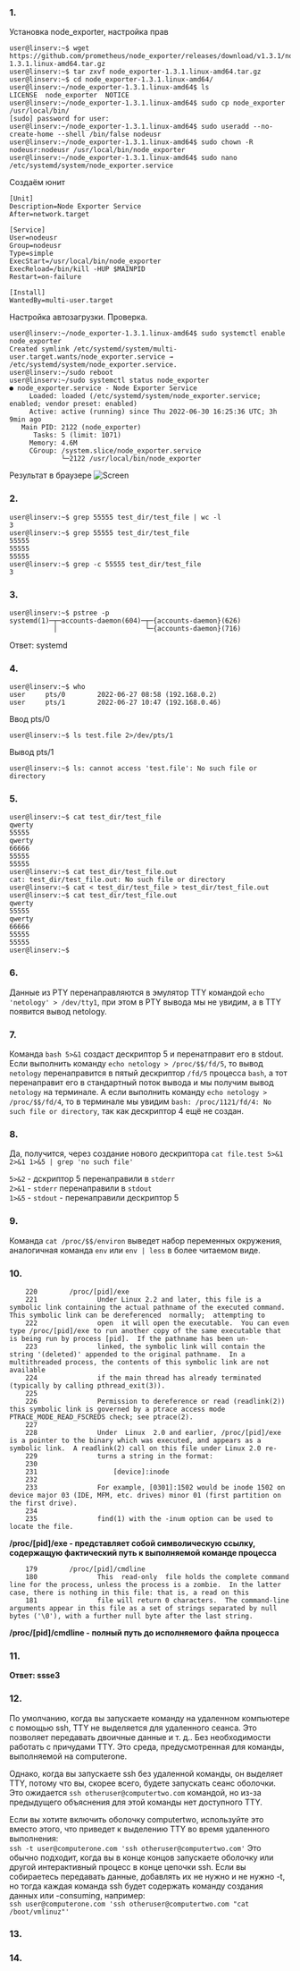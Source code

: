 ### 1.
Установка node_exporter, настройка прав

```
user@linserv:~$ wget https://github.com/prometheus/node_exporter/releases/download/v1.3.1/node_exporter-1.3.1.linux-amd64.tar.gz
user@linserv:~$ tar zxvf node_exporter-1.3.1.linux-amd64.tar.gz
user@linserv:~$ cd node_exporter-1.3.1.linux-amd64/
user@linserv:~/node_exporter-1.3.1.linux-amd64$ ls
LICENSE  node_exporter  NOTICE
user@linserv:~/node_exporter-1.3.1.linux-amd64$ sudo cp node_exporter /usr/local/bin/
[sudo] password for user:
user@linserv:~/node_exporter-1.3.1.linux-amd64$ sudo useradd --no-create-home --shell /bin/false nodeusr
user@linserv:~/node_exporter-1.3.1.linux-amd64$ sudo chown -R nodeusr:nodeusr /usr/local/bin/node_exporter
user@linserv:~/node_exporter-1.3.1.linux-amd64$ sudo nano /etc/systemd/system/node_exporter.service
```

Создаём юнит
```
[Unit]
Description=Node Exporter Service
After=network.target

[Service]
User=nodeusr
Group=nodeusr
Type=simple
ExecStart=/usr/local/bin/node_exporter
ExecReload=/bin/kill -HUP $MAINPID
Restart=on-failure

[Install]
WantedBy=multi-user.target
```

Настройка автозагрузки. Проверка.
```
user@linserv:~/node_exporter-1.3.1.linux-amd64$ sudo systemctl enable node_exporter
Created symlink /etc/systemd/system/multi-user.target.wants/node_exporter.service → /etc/systemd/system/node_exporter.service.
user@linserv:~/sudo reboot
user@linserv:~/sudo systemctl status node_exporter
● node_exporter.service - Node Exporter Service
     Loaded: loaded (/etc/systemd/system/node_exporter.service; enabled; vendor preset: enabled)
     Active: active (running) since Thu 2022-06-30 16:25:36 UTC; 3h 9min ago
   Main PID: 2122 (node_exporter)
      Tasks: 5 (limit: 1071)
     Memory: 4.6M
     CGroup: /system.slice/node_exporter.service
             └─2122 /usr/local/bin/node_exporter
```

Результат в браузере
![Screen](https://github.com/ASlob/devops-netology/tree/main/images/screen.png)






### 2.
```
user@linserv:~$ grep 55555 test_dir/test_file | wc -l
3
user@linserv:~$ grep 55555 test_dir/test_file
55555
55555
55555
user@linserv:~$ grep -c 55555 test_dir/test_file
3
```
### 3.
```
user@linserv:~$ pstree -p
systemd(1)─┬─accounts-daemon(604)─┬─{accounts-daemon}(626)
           │                      └─{accounts-daemon}(716)
```
Ответ: systemd

### 4.  
```
user@linserv:~$ who
user     pts/0        2022-06-27 08:58 (192.168.0.2)
user     pts/1        2022-06-27 10:47 (192.168.0.46)
```
Ввод pts/0
```
user@linserv:~$ ls test.file 2>/dev/pts/1
```
Вывод pts/1
```
user@linserv:~$ ls: cannot access 'test.file': No such file or directory
```

### 5.  
```
user@linserv:~$ cat test_dir/test_file
qwerty
55555
qwerty
66666
55555
55555
user@linserv:~$ cat test_dir/test_file.out
cat: test_dir/test_file.out: No such file or directory
user@linserv:~$ cat < test_dir/test_file > test_dir/test_file.out
user@linserv:~$ cat test_dir/test_file.out
qwerty
55555
qwerty
66666
55555
55555
user@linserv:~$
```

### 6.  
Данные из PTY перенаправляются в эмулятор TTY командой ```echo 'netology' > /dev/tty1```, при этом в PTY вывода мы не увидим, а в TTY появится вывод netology.


### 7.
Команда ```bash 5>&1``` создаст дескриптор 5 и перенатправит его в stdout. Если выполнить команду ```echo netology > /proc/$$/fd/5```, то вывод ```netology``` перенаправится в пятый дескриптор ```/fd/5``` процесса ```bash```, а тот перенаправит его в стандартный поток вывода и мы получим вывод ```netology``` на терминале. А если выполнить команду ```echo netology > /proc/$$/fd/4```, то в терминале мы увидим ```bash: /proc/1121/fd/4: No such file or directory```, так как дескриптор 4 ещё не создан.


### 8.
Да, получится, через создание нового дескриптора ```cat file.test 5>&1 2>&1 1>&5 | grep 'no such file'```

```5>&2``` - дскриптор 5 перенаправили в ```stderr```  
```2>&1``` - ```stderr``` перенаправили в ```stdout```  
```1>&5``` - ```stdout``` - перенаправили дескриптор 5  

### 9.  
Команда ```cat /proc/$$/environ``` выведет набор переменных окружения, аналогичная команда ```env``` или ```env | less``` в более читаемом виде.


### 10.  
``` 
    220        /proc/[pid]/exe
    221               Under Linux 2.2 and later, this file is a symbolic link containing the actual pathname of the executed command.  This symbolic link can be dereferenced  normally;  attempting to
    222               open  it will open the executable.  You can even type /proc/[pid]/exe to run another copy of the same executable that is being run by process [pid].  If the pathname has been un‐
    223               linked, the symbolic link will contain the string '(deleted)' appended to the original pathname.  In a multithreaded process, the contents of this symbolic link are not available
    224               if the main thread has already terminated (typically by calling pthread_exit(3)).
    225
    226               Permission to dereference or read (readlink(2)) this symbolic link is governed by a ptrace access mode PTRACE_MODE_READ_FSCREDS check; see ptrace(2).
    227
    228               Under  Linux  2.0 and earlier, /proc/[pid]/exe is a pointer to the binary which was executed, and appears as a symbolic link.  A readlink(2) call on this file under Linux 2.0 re‐
    229               turns a string in the format:
    230
    231                   [device]:inode
    232
    233               For example, [0301]:1502 would be inode 1502 on device major 03 (IDE, MFM, etc. drives) minor 01 (first partition on the first drive).
    234
    235               find(1) with the -inum option can be used to locate the file.
```
**/proc/[pid]/exe - представляет собой символическую ссылку, содержащую фактический путь к выполняемой команде процесса**

```
    179        /proc/[pid]/cmdline
    180               This  read-only  file holds the complete command line for the process, unless the process is a zombie.  In the latter case, there is nothing in this file: that is, a read on this
    181               file will return 0 characters.  The command-line arguments appear in this file as a set of strings separated by null bytes ('\0'), with a further null byte after the last string.
```
**/proc/[pid]/cmdline - полный путь до исполняемого файла процесса**


### 11.  
**Ответ: ssse3**


### 12.  
По умолчанию, когда вы запускаете команду на удаленном компьютере с помощью ssh, TTY не выделяется для удаленного сеанса. Это позволяет передавать двоичные данные и т. д.. Без необходимости работать с причудами TTY. Это среда, предусмотренная для команды, выполняемой на computerone.

Однако, когда вы запускаете ssh без удаленной команды, он выделяет TTY, потому что вы, скорее всего, будете запускать сеанс оболочки. Это ожидается ```ssh otheruser@computertwo.com``` командой, но из-за предыдущего объяснения для этой команды нет доступного TTY.

Если вы хотите включить оболочку computertwo, используйте это вместо этого, что приведет к выделению TTY во время удаленного выполнения:   
```ssh -t user@computerone.com 'ssh otheruser@computertwo.com'```
Это обычно подходит, когда вы в конце концов запускаете оболочку или другой интерактивный процесс в конце цепочки ssh. Если вы собираетесь передавать данные, добавлять их не нужно и не нужно -t, но тогда каждая команда ssh будет содержать команду создания данных или -consuming, например:   
```ssh user@computerone.com 'ssh otheruser@computertwo.com "cat /boot/vmlinuz"'```


### 13.  



### 14.  
